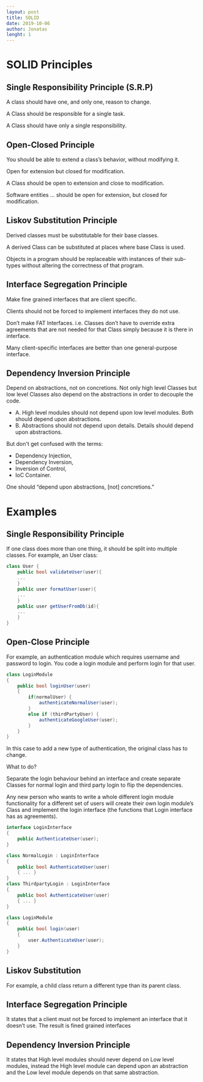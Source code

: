 ```yaml
---
layout: post
title: SOLID
date: 2019-10-06
author: Jonatas
lenght: 1
---
```


# SOLID Principles

## Single Responsibility Principle (S.R.P)

A class should have one, and only one, reason to change.

A Class should be responsible for a single task.

A Class should have only a single responsibility.


## Open-Closed Principle

You should be able to extend a class’s behavior, without modifying it.

Open for extension but closed for modification.

A Class should be open to extension and close to modification.

Software entities … should be open for extension, but closed for modification.


## Liskov Substitution Principle

Derived classes must be substitutable for their base classes.

A derived Class can be substituted at places where base Class is used.

Objects in a program should be replaceable with instances of their sub-types without altering the correctness of that program.


## Interface Segregation Principle

Make fine grained interfaces that are client specific.

Clients should not be forced to implement interfaces they do not use.

Don’t make FAT Interfaces. i.e. Classes don’t have to override extra agreements that are not needed for that Class simply because it is there in interface.

Many client-specific interfaces are better than one general-purpose interface.


## Dependency Inversion Principle

Depend on abstractions, not on concretions. Not only high level Classes but low level Classes also depend on the abstractions in order to decouple the code.

* A. High level modules should not depend upon low level modules. Both should depend upon abstractions.
* B. Abstractions should not depend upon details. Details should depend upon abstractions.

But don't get confused with the terms:

* Dependency Injection,
* Dependency Inversion,
* Inversion of Control,
* IoC Container.

One should “depend upon abstractions, [not] concretions.”


# Examples

## Single Responsibility Principle

If one class does more than one thing, it should be split into multiple classes.
For example, an User class:

```C#
class User {
	public bool validateUser(user){
	...
	}
	public user formatUser(user){
	...
	}
	public user getUserFromDb(id){
	...
	}
}
```

## Open-Close Principle

For example, an authentication module which requires username and password to login.
You code a login module and perform login for that user.

```C#
class LoginModule
{
	public bool loginUser(user)
	{
		if(normalUser) {
			authenticateNormalUser(user);
		}
		else if (thirdPartyUser) {
			authenticateGoogleUser(user);
		}
	}
}
```

In this case to add a new type of authentication, the original class has to change.

What to do?

Separate the login behaviour behind an interface and create separate Classes for normal login and third party login to flip the dependencies.

Any new person who wants to write a whole different login module functionality for a different set of users will create their own login module’s Class and implement the login interface (the functions that Login interface has as agreements).


```C#
interface LoginInterface
{
	public AuthenticateUser(user);
}

class NormalLogin : LoginInterface
{
	public bool AuthenticateUser(user)
	{ ... }
}
class ThirdpartyLogin : LoginInterface
{
	public bool AuthenticateUser(user)
	{ ... }
}

class LoginModule
{
	public bool login(user)
	{
		user.AuthenticateUser(user);
	}
}
```


##  Liskov Substitution

For example, a child class return a different type than its parent class.


## Interface Segregation Principle

It states that a client must not be forced to implement an interface that it doesn’t use.
The result is fined grained interfaces

## Dependency Inversion Principle

It states that High level modules should never depend on Low level modules, instead the High level module can depend upon an abstraction and the Low level module depends on that same abstraction.

